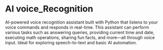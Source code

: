 # AI voice_Recognition
 AI-powered voice recognition assistant built with Python that listens to your voice commands and responds in real-time. This assistant can perform various tasks such as answering queries, providing current time and date, executing math operations, sharing fun facts, and more—all through voice input. Ideal for exploring speech-to-text and basic AI automation.
